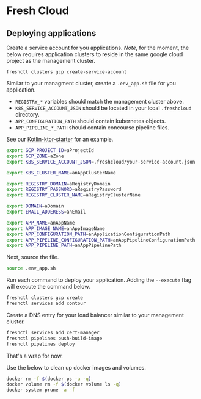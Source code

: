 # Fresh Cloud

## Deploying applications

Create a service account for you applications. _Note_, for the moment, the below requires application clusters
to reside in the same google cloud project as the management cluster.

```base
freshctl clusters gcp create-service-account
```

Similar to your managment cluster, create a `.env_app.sh` file for you application.

* `REGISTRY_*` variables should match the management cluster above.
* `K8S_SERVICE_ACCOUNT_JSON` should be located in your lcoal `.freshcloud` directory.
* `APP_CONFIGURATION_PATH` should contain kubernetes objects.
* `APP_PIPELINE_*_PATH` should contain concourse pipeline files.

See our [Kotlin-ktor-starter](https://github.com/initialcapacity/kotlin-ktor-starter/tree/main/deployments) for an
example.

```bash
export GCP_PROJECT_ID=aProjectId
export GCP_ZONE=aZone
export K8S_SERVICE_ACCOUNT_JSON=.freshcloud/your-service-account.json

export K8S_CLUSTER_NAME=anAppClusterName

export REGISTRY_DOMAIN=aRegistryDomain
export REGISTRY_PASSWORD=aRegistryPassword
export REGISTRY_CLUSTER_NAME=aRegistryClusterName

export DOMAIN=aDomain
export EMAIL_ADDERESS=anEmail

export APP_NAME=anAppName
export APP_IMAGE_NAME=anAppImageName
export APP_CONFIGURATION_PATH=anApplicationConfigurationPath
export APP_PIPELINE_CONFIGURATION_PATH=anAppPipelineConfigurationPath
export APP_PIPELINE_PATH=anAppPipelinePath
```

Next, source the file.

```bash
source .env_app.sh
```

Run each command to deploy your application. Adding the `--execute` flag will execute the command below.

```bash
freshctl clusters gcp create
freshctl services add contour
```

Create a DNS entry for your load balancer similar to your management cluster.

```bash
freshctl services add cert-manager
freshctl pipelines push-build-image
freshctl pipelines deploy
```

That's a wrap for now.

Use the below to clean up docker images and volumes.

```bash
docker rm -f $(docker ps -a -q)
docker volume rm -f $(docker volume ls -q)
docker system prune -a -f
```
